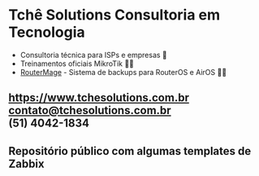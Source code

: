 # Tchê Solutions Consultoria em Tecnologia

* Consultoria técnica para ISPs e empresas 🏢
* Treinamentos oficiais MikroTik 👨‍🎓
* [RouterMage](https://www.routermage.com) - Sistema de backups para RouterOS e AirOS 🧙‍♂️

https://www.tchesolutions.com.br <br>
contato@tchesolutions.com.br <br>
(51) 4042-1834 <br>
---
## Repositório público com algumas templates de Zabbix
